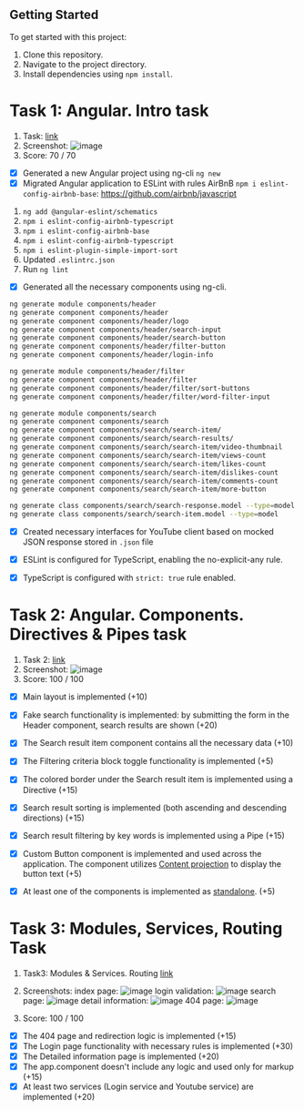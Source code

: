 ## Getting Started

To get started with this project:

1. Clone this repository.
2. Navigate to the project directory.
3. Install dependencies using `npm install`.

# Task 1: Angular. Intro task

1. Task: [link](https://github.com/rolling-scopes-school/tasks/blob/master/tasks/angular/intro.md)
2. Screenshot:
![image](img/1.1.png)
3. Score: 70 / 70

- [x] Generated a new Angular project using ng-cli `ng new`
- [x] Migrated Angular application to ESLint with rules AirBnB `npm i eslint-config-airbnb-base`: https://github.com/airbnb/javascript

1. `ng add @angular-eslint/schematics`
2. `npm i eslint-config-airbnb-typescript`
3. `npm i eslint-config-airbnb-base`
4. `npm i eslint-config-airbnb-typescript`
5. `npm i eslint-plugin-simple-import-sort`
6. Updated `.eslintrc.json`
7. Run `ng lint`

- [x] Generated all the necessary components using ng-cli.

```bash
ng generate module components/header
ng generate component components/header
ng generate component components/header/logo
ng generate component components/header/search-input
ng generate component components/header/search-button
ng generate component components/header/filter-button
ng generate component components/header/login-info

ng generate module components/header/filter
ng generate component components/header/filter
ng generate component components/header/filter/sort-buttons
ng generate component components/header/filter/word-filter-input

ng generate module components/search
ng generate component components/search
ng generate component components/search/search-item/
ng generate component components/search/search-results/
ng generate component components/search/search-item/video-thumbnail
ng generate component components/search/search-item/views-count
ng generate component components/search/search-item/likes-count
ng generate component components/search/search-item/dislikes-count
ng generate component components/search/search-item/comments-count
ng generate component components/search/search-item/more-button

ng generate class components/search/search-response.model --type=model
ng generate class components/search/search-item.model --type=model
```

- [x] Created necessary interfaces for YouTube client based on mocked JSON response stored in `.json` file
- [x] ESLint is configured for TypeScript, enabling the no-explicit-any rule.
- [x] TypeScript is configured with `strict: true` rule enabled.


# Task 2: Angular. Components. Directives & Pipes task

1. Task 2: [link](https://github.com/rolling-scopes-school/tasks/blob/master/tasks/angular/components-directives-pipes.md)
2. Screenshot:
![image](img/2.1.png)
3. Score: 100 /  100
- [x] Main layout is implemented (+10)
- [x] Fake search functionality is implemented: by submitting the form in the Header component, search results are shown (+20)
- [x] The Search result item component contains all the necessary data (+10)
- [x] The Filtering criteria block toggle functionality is implemented (+5)
- [x] The colored border under the Search result item is implemented using a Directive (+15)
- [x] Search result sorting is implemented (both ascending and descending directions) (+15)
- [x] Search result filtering by key words is implemented using a Pipe (+15)
- [x] Custom Button component is implemented and used across the application. The component utilizes [Content projection](https://angular.dev/guide/components/content-projection) to display the button text (+5)
- [x]  At least one of the components is implemented as [standalone](https://angular.dev/guide/components/importing). (+5)


# Task 3: Modules, Services, Routing Task

1. Task3: Modules & Services. Routing  [link](https://github.com/rolling-scopes-school/tasks/blob/master/tasks/angular/modules-services-routing.md/)
2. Screenshots:
index page:
![image](img/3.1.png)
login validation:
![image](img/3.2.png)
search page:
![image](img/3.3.png)
detail information:
![image](img/3.4.png)
404 page:
![image](img/3.5.png)

3. Score: 100 / 100
  - [x] The 404 page and redirection logic is implemented (+15)
  - [x] The Login page functionality with necessary rules is implemented (+30)
  - [x] The Detailed information page is implemented (+20)
  - [x] The app.component doesn't include any logic and used only for markup (+15)
  - [x] At least two services (Login service and Youtube service) are implemented (+20)
